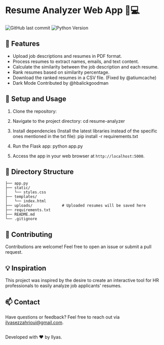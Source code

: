 # Resume Analyzer Web App :memo::computer:

![GitHub last commit](https://img.shields.io/github/last-commit/iamamanporwal/resume-ranker)
![Python Version](https://img.shields.io/badge/python-3.8%2B-blue)


## :rocket: Features

- Upload job descriptions and resumes in PDF format.
- Process resumes to extract names, emails, and text content.
- Calculate the similarity between the job description and each resume.
- Rank resumes based on similarity percentage.
- Download the ranked resumes in a CSV file. (Fixed by @atiumcache)
- Dark Mode Contributed by @hbalickgoodman 

## :wrench: Setup and Usage

1. Clone the repository:


2. Navigate to the project directory:
   cd resume-analyzer
   

3. Install dependencies (Install the latest libraries instead of the specific ones mentioned in the txt file):
   pip install -r requirements.txt
   

4. Run the Flask app:
   python app.py


5. Access the app in your web browser at `http://localhost:5000`.

## :file_folder: Directory Structure

```
├── app.py
├── static/
│   └── styles.css
├── templates/
│   └── index.html
├── uploads/             # Uploaded resumes will be saved here
├── requirements.txt
├── README.md
└── .gitignore
```


## :memo: Contributing

Contributions are welcome! Feel free to open an issue or submit a pull request.

## :bulb: Inspiration

This project was inspired by the desire to create an interactive tool for HR professionals to easily analyze job applicants' resumes.

## :mailbox: Contact

Have questions or feedback? Feel free to reach out via [ilyasezzahrioui@gmail.com](mailto:ilyasezzahriou@gmail.com).

##
Developed with :heart: by Ilyas.


